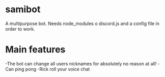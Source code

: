 # samibot

A multipurpose bot. Needs node_modules o discord.js and a config file in order to work.

# Main features

-The bot can change all users nicknames for absolutely no reason at all!
-Can ping pong
-Rick roll your voice chat
